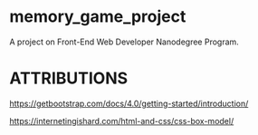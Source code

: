 # memory_game_project
A project on  Front-End Web Developer Nanodegree Program.

ATTRIBUTIONS
============

https://getbootstrap.com/docs/4.0/getting-started/introduction/

https://internetingishard.com/html-and-css/css-box-model/


